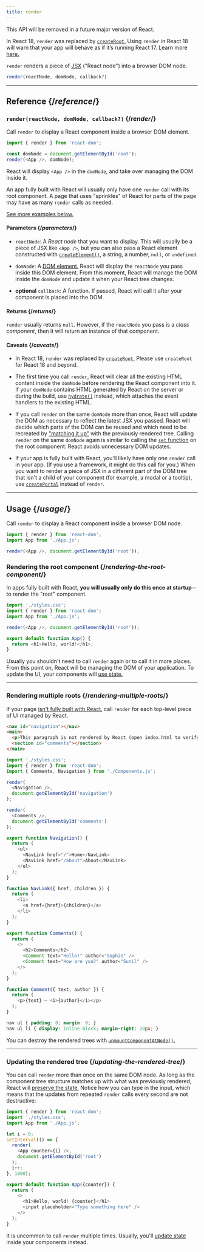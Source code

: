 ```yaml
---
title: render
---
```


<Deprecated>

This API will be removed in a future major version of React.

In React 18, `render` was replaced by [`createRoot`.](/reference/react-dom/client/createRoot) Using `render` in React 18 will warn that your app will behave as if it’s running React 17. Learn more [here.](/blog/2022/03/08/react-18-upgrade-guide#updates-to-client-rendering-apis)

</Deprecated>

<Intro>

`render` renders a piece of [JSX](/learn/writing-markup-with-jsx) ("React node") into a browser DOM node.

```js
render(reactNode, domNode, callback?)
```

</Intro>

<InlineToc />

---

## Reference {/*reference*/}

### `render(reactNode, domNode, callback?)` {/*render*/}

Call `render` to display a React component inside a browser DOM element.

```js
import { render } from 'react-dom';

const domNode = document.getElementById('root');
render(<App />, domNode);
```

React will display `<App />` in the `domNode`, and take over managing the DOM inside it.

An app fully built with React will usually only have one `render` call with its root component.  A page that uses "sprinkles" of React for parts of the page may have as many `render` calls as needed.

[See more examples below.](#usage)

#### Parameters {/*parameters*/}

* `reactNode`: A *React node* that you want to display. This will usually be a piece of JSX like `<App />`, but you can also pass a React element constructed with [`createElement()`](/reference/react/createElement), a string, a number, `null`, or `undefined`. 

* `domNode`: A [DOM element.](https://developer.mozilla.org/en-US/docs/Web/API/Element) React will display the `reactNode` you pass inside this DOM element. From this moment, React will manage the DOM inside the `domNode` and update it when your React tree changes.

* **optional** `callback`: A function. If passed, React will call it after your component is placed into the DOM.


#### Returns {/*returns*/}

`render` usually returns `null`. However, if the `reactNode` you pass is a *class component*, then it will return an instance of that component.

#### Caveats {/*caveats*/}

* In React 18, `render` was replaced by [`createRoot`.](/reference/react-dom/client/createRoot) Please use `createRoot` for React 18 and beyond.

* The first time you call `render`, React will clear all the existing HTML content inside the `domNode` before rendering the React component into it. If your `domNode` contains HTML generated by React on the server or during the build, use [`hydrate()`](/reference/react-dom/hydrate) instead, which attaches the event handlers to the existing HTML.

* If you call `render` on the same `domNode` more than once, React will update the DOM as necessary to reflect the latest JSX you passed. React will decide which parts of the DOM can be reused and which need to be recreated by ["matching it up"](/learn/preserving-and-resetting-state) with the previously rendered tree. Calling `render` on the same `domNode` again is similar to calling the [`set` function](/reference/react/useState#setstate) on the root component: React avoids unnecessary DOM updates.

* If your app is fully built with React, you'll likely have only one `render` call in your app. (If you use a framework, it might do this call for you.) When you want to render a piece of JSX in a different part of the DOM tree that isn't a child of your component (for example, a modal or a tooltip), use [`createPortal`](/reference/react-dom/createPortal) instead of `render`.

---

## Usage {/*usage*/}

Call `render` to display a <CodeStep step={1}>React component</CodeStep> inside a <CodeStep step={2}>browser DOM node</CodeStep>.

```js [[1, 4, "<App />"], [2, 4, "document.getElementById('root')"]]
import { render } from 'react-dom';
import App from './App.js';

render(<App />, document.getElementById('root'));
```

### Rendering the root component {/*rendering-the-root-component*/}

In apps fully built with React, **you will usually only do this once at startup**--to render the "root" component.

<Sandpack>

```js index.js active
import './styles.css';
import { render } from 'react-dom';
import App from './App.js';

render(<App />, document.getElementById('root'));
```

```js App.js
export default function App() {
  return <h1>Hello, world!</h1>;
}
```

</Sandpack>

Usually you shouldn't need to call `render` again or to call it in more places. From this point on, React will be managing the DOM of your application. To update the UI, your components will [use state.](/reference/react/useState)

---

### Rendering multiple roots {/*rendering-multiple-roots*/}

If your page [isn't fully built with React](/learn/add-react-to-an-existing-project#using-react-for-a-part-of-your-existing-page), call `render` for each top-level piece of UI managed by React.

<Sandpack>

```html public/index.html
<nav id="navigation"></nav>
<main>
  <p>This paragraph is not rendered by React (open index.html to verify).</p>
  <section id="comments"></section>
</main>
```

```js index.js active
import './styles.css';
import { render } from 'react-dom';
import { Comments, Navigation } from './Components.js';

render(
  <Navigation />,
  document.getElementById('navigation')
);

render(
  <Comments />,
  document.getElementById('comments')
);
```

```js Components.js
export function Navigation() {
  return (
    <ul>
      <NavLink href="/">Home</NavLink>
      <NavLink href="/about">About</NavLink>
    </ul>
  );
}

function NavLink({ href, children }) {
  return (
    <li>
      <a href={href}>{children}</a>
    </li>
  );
}

export function Comments() {
  return (
    <>
      <h2>Comments</h2>
      <Comment text="Hello!" author="Sophie" />
      <Comment text="How are you?" author="Sunil" />
    </>
  );
}

function Comment({ text, author }) {
  return (
    <p>{text} — <i>{author}</i></p>
  );
}
```

```css
nav ul { padding: 0; margin: 0; }
nav ul li { display: inline-block; margin-right: 20px; }
```

</Sandpack>

You can destroy the rendered trees with [`unmountComponentAtNode()`.](/reference/react-dom/unmountComponentAtNode)

---

### Updating the rendered tree {/*updating-the-rendered-tree*/}

You can call `render` more than once on the same DOM node. As long as the component tree structure matches up with what was previously rendered, React will [preserve the state.](/learn/preserving-and-resetting-state) Notice how you can type in the input, which means that the updates from repeated `render` calls every second are not destructive:

<Sandpack>

```js index.js active
import { render } from 'react-dom';
import './styles.css';
import App from './App.js';

let i = 0;
setInterval(() => {
  render(
    <App counter={i} />,
    document.getElementById('root')
  );
  i++;
}, 1000);
```

```js App.js
export default function App({counter}) {
  return (
    <>
      <h1>Hello, world! {counter}</h1>
      <input placeholder="Type something here" />
    </>
  );
}
```

</Sandpack>

It is uncommon to call `render` multiple times. Usually, you'll [update state](/reference/react/useState) inside your components instead.
